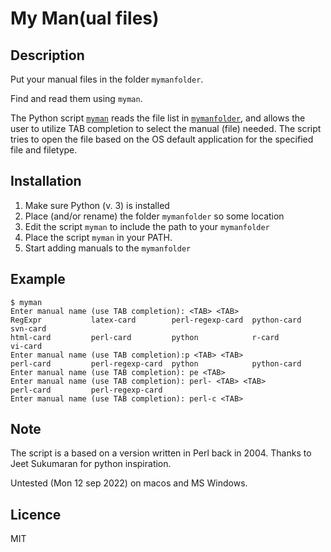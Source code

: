 # My Man(ual files)

## Description

Put your manual files in the folder `mymanfolder`.

Find and read them using `myman`.

The Python script [`myman`](myman) reads the file list in [`mymanfolder`](mymanfolder),
and allows the user to utilize TAB completion to select the manual (file) needed.
The script tries to open the file based on the OS default application for the
specified file and filetype.

## Installation

1. Make sure Python (v. 3) is installed
2. Place (and/or rename) the folder `mymanfolder` so some location
3. Edit the script `myman` to include the path to your `mymanfolder`
4. Place the script `myman` in your PATH.
5. Start adding manuals to the `mymanfolder`

## Example

    $ myman
    Enter manual name (use TAB completion): <TAB> <TAB>
    RegExpr           latex-card        perl-regexp-card  python-card       svn-card
    html-card         perl-card         python            r-card            vi-card
    Enter manual name (use TAB completion):p <TAB> <TAB>
    perl-card         perl-regexp-card  python            python-card
    Enter manual name (use TAB completion): pe <TAB>
    Enter manual name (use TAB completion): perl- <TAB> <TAB>
    perl-card         perl-regexp-card
    Enter manual name (use TAB completion): perl-c <TAB>

## Note

The script is a based on a version written in Perl back in 2004.
Thanks to Jeet Sukumaran for python inspiration.

Untested (Mon 12 sep 2022) on macos and MS Windows.

## Licence

MIT

